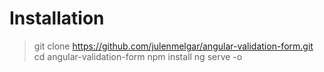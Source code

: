 # Installation

> git clone https://github.com/julenmelgar/angular-validation-form.git
> cd angular-validation-form
> npm install
> ng serve -o

